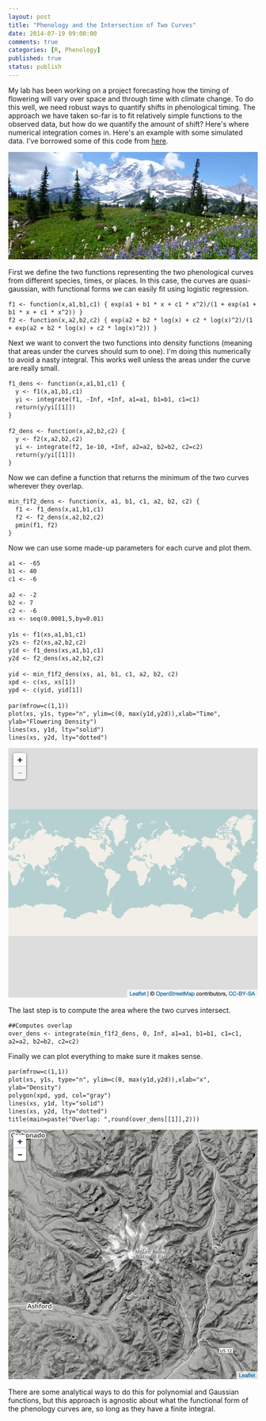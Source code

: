 ```yaml
---
layout: post
title: "Phenology and the Intersection of Two Curves"
date: 2014-07-19 09:00:00
comments: true
categories: [R, Phenology]
published: true
status: publish
---
```

 
My lab has been working on a project forecasting how the timing of flowering will vary over space and through time with climate change. To do this well, we need robust ways to quantify shifts in phenological timing. The approach we have taken so-far is to fit relatively simple functions to the observed data, but how do we quantify the amount of shift? Here's where numerical integration comes in. Here's an example with some simulated data. I've borrowed some of this code from [here](http://stats.stackexchange.com/questions/12209/percentage-of-overlapping-regions-of-two-normal-distributions).
 
<!-- more -->
 
![Rainier Meadow](/images/Rainier_Meadow.JPG)
 
First we define the two functions representing the two phenological curves from different species, times, or places. In this case, the curves are quasi-gaussian, with functional forms we can easily fit using logistic regression.
 

    f1 <- function(x,a1,b1,c1) { exp(a1 + b1 * x + c1 * x^2)/(1 + exp(a1 + b1 * x + c1 * x^2)) }
    f2 <- function(x,a2,b2,c2) { exp(a2 + b2 * log(x) + c2 * log(x)^2)/(1 + exp(a2 + b2 * log(x) + c2 * log(x)^2)) }
 
Next we want to convert the two functions into density functions (meaning that areas under the curves should sum to one). I'm doing this numerically to avoid a nasty integral. This works well unless the areas under the curve are really small.
 

    f1_dens <- function(x,a1,b1,c1) { 
      y <- f1(x,a1,b1,c1)
      yi <- integrate(f1, -Inf, +Inf, a1=a1, b1=b1, c1=c1)
      return(y/yi[[1]])
    }
     
    f2_dens <- function(x,a2,b2,c2) { 
      y <- f2(x,a2,b2,c2)
      yi <- integrate(f2, 1e-10, +Inf, a2=a2, b2=b2, c2=c2)
      return(y/yi[[1]])
    }
 
Now we can define a function that returns the minimum of the two curves wherever they overlap.
 

    min_f1f2_dens <- function(x, a1, b1, c1, a2, b2, c2) {
      f1 <- f1_dens(x,a1,b1,c1) 
      f2 <- f2_dens(x,a2,b2,c2)
      pmin(f1, f2)
    }
 
Now we can use some made-up parameters for each curve and plot them.
 

    a1 <- -65
    b1 <- 40
    c1 <- -6
     
    a2 <- -2
    b2 <- 7
    c2 <- -6
    xs <- seq(0.0001,5,by=0.01)
     
    y1s <- f1(xs,a1,b1,c1)
    y2s <- f2(xs,a2,b2,c2)
    y1d <- f1_dens(xs,a1,b1,c1)
    y2d <- f2_dens(xs,a2,b2,c2)
     
    yid <- min_f1f2_dens(xs, a1, b1, c1, a2, b2, c2)
    xpd <- c(xs, xs[1])
    ypd <- c(yid, yid[1])
     
    par(mfrow=c(1,1))
    plot(xs, y1s, type="n", ylim=c(0, max(y1d,y2d)),xlab="Time", ylab="Flowering Density")
    lines(xs, y1d, lty="solid")
    lines(xs, y2d, lty="dotted")

![plot of chunk unnamed-chunk-4](/images/figure/unnamed-chunk-4-1.png) 
 
The last step is to compute the area where the two curves intersect.
 

    ##Computes overlap
    over_dens <- integrate(min_f1f2_dens, 0, Inf, a1=a1, b1=b1, c1=c1, a2=a2, b2=b2, c2=c2)
 
Finally we can plot everything to make sure it makes sense.
 

    par(mfrow=c(1,1))
    plot(xs, y1s, type="n", ylim=c(0, max(y1d,y2d)),xlab="x", ylab="Density")
    polygon(xpd, ypd, col="gray")
    lines(xs, y1d, lty="solid")
    lines(xs, y2d, lty="dotted")
    title(main=paste("Overlap: ",round(over_dens[[1]],2)))

![plot of chunk unnamed-chunk-6](/images/figure/unnamed-chunk-6-1.png) 
 
There are some analytical ways to do this for polynomial and Gaussian functions, but this approach is agnostic about what the functional form of the phenology curves are, so long as they have a finite integral.
